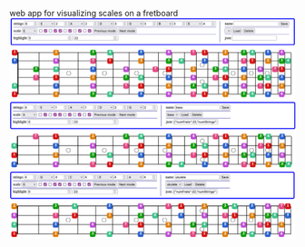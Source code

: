 web app for visualizing scales on a fretboard
![guitar](images/guitar.png)
![bass](images/bass.png)
![ukulele](images/ukulele.png)
